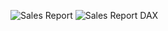 ![Sales Report](https://github.com/user-attachments/assets/1451682e-6681-45fb-a3da-a1dc80836cae)
![Sales Report DAX](https://github.com/user-attachments/assets/f6b55940-9983-4862-bde5-897445f3f44c)
